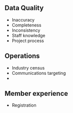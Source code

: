 ## Data Quality

- Inaccuracy
- Completeness
- Inconsistency
- Staff knowledge
- Project process



## Operations
- Industry census 
- Communications targeting
- 

## Member experience
- Registration


